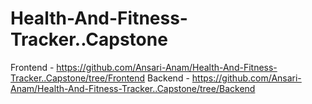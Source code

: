 # Health-And-Fitness-Tracker..Capstone
Frontend - https://github.com/Ansari-Anam/Health-And-Fitness-Tracker..Capstone/tree/Frontend Backend - https://github.com/Ansari-Anam/Health-And-Fitness-Tracker..Capstone/tree/Backend
